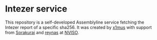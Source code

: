# Intezer service
This repository is a self-developed Assemblyline service fetching the Intezer report of a specific sha256.
It was created by [x1mus](https://github.com/x1mus) with support from [Sorakurai](https://github.com/Sorakurai) and [reynas](https://github.com/reynas) at [NVISO](https://github.com/NVISOsecurity).

